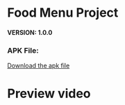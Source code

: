 # Food Menu Project


#### VERSION: 1.0.0
### APK File:
<a href="https://github.com/SeyyedAmirNimaGhaebi/Login-and-Signup-Ui/releases/tag/login">Download the apk file</a>

# Preview video
